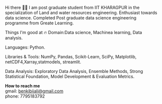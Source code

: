 Hi there 👋🏻 I am post graduate student from IIT KHARAGPUR in the specialization of Land and water resources engineering. Enthusiast towards data science. Completed Post graduate data science engineering programme from Greate Learning.

Things I'm good at 🔥 Domain:Data science, Machinea learning, Data analysis.

Languages: Python.

Libraries & Tools: NumPy, Pandas, Scikit-Learn, SciPy, Matplotlib, netCDF4,Xarray,statmodels, streamlit.

Data Analysis: Exploratory Data Analysis, Ensemble Methods, Strong Statistical Foundation, Model Development & Evaluation Metrics.

**How to reach me**<br> 
gmail: benkibijali@gmail.com<br>
phone: 7795183792<br>
